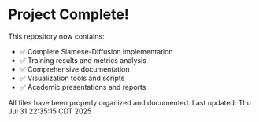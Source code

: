 # Project Complete!

This repository now contains:
- ✅ Complete Siamese-Diffusion implementation
- ✅ Training results and metrics analysis  
- ✅ Comprehensive documentation
- ✅ Visualization tools and scripts
- ✅ Academic presentations and reports

All files have been properly organized and documented.
Last updated: Thu Jul 31 22:35:15 CDT 2025

